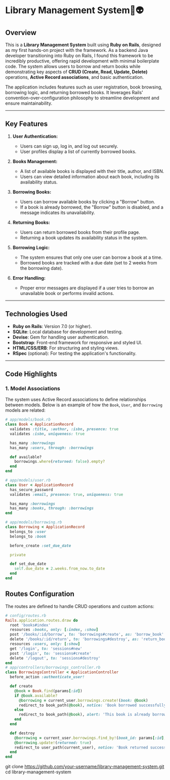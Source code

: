 # Library Management System🤖👽

## Overview
This is a **Library Management System** built using **Ruby on Rails**, designed as my first hands-on project with the framework. As a backend Java developer transitioning into Ruby on Rails, I found this framework to be incredibly productive, offering rapid development with minimal boilerplate code. The system allows users to borrow and return books while demonstrating key aspects of **CRUD (Create, Read, Update, Delete)** operations, **Active Record associations**, and basic authentication.

The application includes features such as user registration, book browsing, borrowing logic, and returning borrowed books. It leverages Rails' convention-over-configuration philosophy to streamline development and ensure maintainability.

---

## Key Features

1. **User Authentication:**
   - Users can sign up, log in, and log out securely.
   - User profiles display a list of currently borrowed books.

2. **Books Management:**
   - A list of available books is displayed with their title, author, and ISBN.
   - Users can view detailed information about each book, including its availability status.

3. **Borrowing Books:**
   - Users can borrow available books by clicking a "Borrow" button.
   - If a book is already borrowed, the "Borrow" button is disabled, and a message indicates its unavailability.

4. **Returning Books:**
   - Users can return borrowed books from their profile page.
   - Returning a book updates its availability status in the system.

5. **Borrowing Logic:**
   - The system ensures that only one user can borrow a book at a time.
   - Borrowed books are tracked with a due date (set to 2 weeks from the borrowing date).

6. **Error Handling:**
   - Proper error messages are displayed if a user tries to borrow an unavailable book or performs invalid actions.

---

## Technologies Used

- **Ruby on Rails**: Version 7.0 (or higher).
- **SQLite**: Local database for development and testing.
- **Devise**: Gem for handling user authentication.
- **Bootstrap**: Front-end framework for responsive and styled UI.
- **HTML/CSS/ERB**: For structuring and styling views.
- **RSpec** (optional): For testing the application's functionality.

---

## Code Highlights

### 1. **Model Associations**
The system uses Active Record associations to define relationships between models. Below is an example of how the `Book`, `User`, and `Borrowing` models are related:

```ruby
# app/models/book.rb
class Book < ApplicationRecord
  validates :title, :author, :isbn, presence: true
  validates :isbn, uniqueness: true

  has_many :borrowings
  has_many :users, through: :borrowings

  def available?
    borrowings.where(returned: false).empty?
  end
end

# app/models/user.rb
class User < ApplicationRecord
  has_secure_password
  validates :email, presence: true, uniqueness: true

  has_many :borrowings
  has_many :books, through: :borrowings
end

# app/models/borrowing.rb
class Borrowing < ApplicationRecord
  belongs_to :user
  belongs_to :book

  before_create :set_due_date

  private

  def set_due_date
    self.due_date = 2.weeks.from_now.to_date
  end
end
```
## Routes Configuration

The routes are defined to handle CRUD operations and custom actions:

```ruby
# config/routes.rb
Rails.application.routes.draw do
  root 'books#index'
  resources :books, only: [:index, :show]
  post '/books/:id/borrow', to: 'borrowings#create', as: 'borrow_book'
  delete '/books/:id/return', to: 'borrowings#destroy', as: 'return_book'
  resources :users, only: [:show]
  get '/login', to: 'sessions#new'
  post '/login', to: 'sessions#create'
  delete '/logout', to: 'sessions#destroy'
end
# app/controllers/borrowings_controller.rb
class BorrowingsController < ApplicationController
  before_action :authenticate_user!

  def create
    @book = Book.find(params[:id])
    if @book.available?
      @borrowing = current_user.borrowings.create!(book: @book)
      redirect_to book_path(@book), notice: 'Book borrowed successfully.'
    else
      redirect_to book_path(@book), alert: 'This book is already borrowed.'
    end
  end

  def destroy
    @borrowing = current_user.borrowings.find_by!(book_id: params[:id], returned: false)
    @borrowing.update!(returned: true)
    redirect_to user_path(current_user), notice: 'Book returned successfully.'
  end
end
```
git clone https://github.com/your-username/library-management-system.git
cd library-management-system
